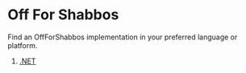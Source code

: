 # Off For Shabbos

Find an OffForShabbos implementation in your preferred language or platform.

1. [.NET](https://github.com/OffForShabbos/OffForShabbos.Net)